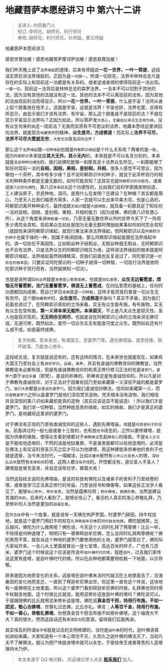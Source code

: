 # 地藏菩萨本愿经讲习 中 第六十二讲

> 主讲人: 内院看门人 <br />
> 校订: 李师兄，胡师兄，利行师兄 <br />
> 审核: 胡师兄，利行师兄，孙师姐，黄兰师姐 <br />

地藏菩萨本愿经讲习

感恩世尊加被！感恩地藏菩萨摩诃萨加被！感恩慈尊加被！

我们昨天晚上说了`法界缘起`的道理，后来有师姐说**一花一世界，一叶一菩提**，这段话实质在讲法界缘起的，正因为是`一切摄一`，所谓一切存在，法界中林林总总凡是存在的实际上和现前这一法都是有关系的，或者逆或者顺的使得现前这一法出现。`一摄一切`，现前这一法背后是林林总总的森罗法界，一法本不可以切割于其他的法，因为没有其他的法就没有这一法。其他的法本不可以离现前的法有，因为其他的法由现前的法而得显示，所以**一花一世界，一叶一菩提**。什么是宇宙？法师从身上捉个跳蚤放在他手上，这就是宇宙，这就是法界！宇宙也好，法界也罢，总得有所显示，由显示我们才说有法界，有宇宙，那么这个跳蚤是不是现前的法？不就在显示宇宙显示法界吗？正因为如此，所以菩萨发`大悲心`，`无量劫以来众生互相为缘`，没有众生何来的`我`这一现前法？无我而实质有不可思议的法界，地藏本愿经这里讲回向法界，就是契合`地藏菩萨`的精神，**众生度尽，方成佛道**！而实际上**法界不可尽，法界不可尽大愿就无穷**，`大愿无穷`故名`回向法界`！

那么这个`法界缘起`跟`一切种缘起`也就是`阿赖耶识缘起`是个什么关系呢？两者的是`一致`，因为`阿赖耶识`本来就是**其大无外，其小无内**的，本来就是不可以名言分别的，本来就是`具足种种功德性`的，我们说佛陀能够一刹那具足十法界众生所见，一刹那能够了知任何现前一法的**自相，因相，果相，差别相，共相**，很多人感觉不可思议，因为哪怕一个茶杯，其中有多少缘？且不说阿赖耶识中的种子，就说于此茶杯现行的相关的种种条件都是无量无数的，如何可能具知？这其实也是`阿赖耶识的功能性`，或者说`第八识的功德性`，第八识`本来具足`这个功德性的，比如我们说科学家搞发明创造，工人建设房子，农民种地，请问，是用什么在发明？在建设？在种植？其实都是用心，乃至天人比我们福德大得多，人家一念就可以生出来华美大宅，也是心造的，阿赖耶识离开种种染污，最终成就`无垢识`就是`大圆境智`，就具备一刹那具足了知任何一法的自相，因相，差别相，果相，共相的能力（因为成佛，佛的第八识有慧心所），从这个角度来讲`佛智遍一切处`，乃至无量无数世界以外的世界今天下了一阵雨多少滴完全具知，现前某众生如此是因为无量无数阿僧伽劫某事如何如何完全具知（就因性来讲阿赖耶识缘起，就现行果法来讲法界缘起，但阿赖耶识以及`阿赖耶识的种子`也属于缘的一种，因属于缘讲因缘，那么阿赖耶识缘起是摄在法界缘起中的。讲一切存在不离因性，比如稻谷种子结稻谷，无稻谷种就无稻谷，无阿赖耶识也不会有法界，只是法界众生的阿赖耶识相互为缘，这样讲法界缘起的根本就是阿赖耶识缘起，法界缘起虽然磅礴精深，但我们前面也反复说过了，阿陀那识是`一切存在的根本因`，只要实证阿陀那识的一切种子就得一切种智，一切现行法界是依阿陀那识种子现行而有，当然就俱知一切法）。

也就是说所谓`回向法界`就是`发菩提心誓愿成佛`，也就是`四弘誓愿`，**众生无边誓愿度，烦恼无尽誓愿断，法门无量誓愿学，佛道无上誓愿成**，在四弘誓愿的基础上，任何的功德都回向成佛，愿自己早日`成佛`具足`一切种智`，这样才能究竟的普度一切众生无有穷尽，这个跟`地藏菩萨`的，**众生度尽，方成佛道**矛盾吗？其实不矛盾，因为我们前面也讲过了，在阿赖耶识真如的立场来看，实无有众生能布施，有布施物，实无有众生在受布施，**第一义谛本来无能所，本来寂灭**，不止是凡夫众生是寂灭性，圣人也是寂灭性的，**无无明亦无明尽**，也就是说在阿赖耶识心体的立场来讲无佛可成，无道可修，既然如此，度尽一切众生实无有能度可度之众生。既然如此还有什么成不成，如是最终成佛。

> 复次地藏。若未来世。有诸国王。至婆罗门等。遇先佛塔庙。或至经像。毁坏破落。乃能发心修补。

这段经文说，复次就是说还有的，还有这样的情况，在未来世也就是现在，如果有大国王乃至社会上有`良好学识`，`品格`，`素养`，并且有虔诚的佛教信仰的佛教徒，当然佛教徒未必都有钱，但是有虔诚佛教信仰的和真正修行修习正法的也是`婆罗门`，`婆罗门`源于`波拉乎曼`（即梵），是说的祈祷的，祈祷肯定是有虔诚信仰的，所以凡是对于佛教有虔诚信仰，对于正法对于因果轮回乃至如来藏第一义深信不疑的都是婆罗门，`我们大家`都是`这里说的婆罗门`，因为我们虔诚信仰佛法，信仰如来藏第一义，而`印度教婆罗门`之所以是婆罗门是他们深信梵天造物，梵天根本没有造物，我们相信并且深信的第八识如来藏却是真的造物（其实应该说显不能说造）！所以我们才是婆罗门，我们求一切种智，当然种姓高贵的缘故，如实的缘故，我们才是真正的婆罗门，是地藏经这里讲的婆罗门。

对于佛法有正信的乃至有虔诚信仰的这些人，遇到先佛塔庙，`塔`就是`存放舍利子的设施`，前面讲过的一般七层或者十三层的，也有放`经书`进去的，之所以要修建塔，是因为供奉的缘故，使得众生看到塔都对于`佛教佛法`生起`稀有心`的缘故。不是`圣人示灭`是不能给他造塔的，不然的话是地狱重罪，不是谁舍报都可以给他造塔的，必须是在佛法上有实证的贤圣示灭之后才可以为他建塔，用这种建筑来供奉他的舍利子也就是遗骨，当今末法时代，一塌糊涂，比如`天童寺`居然有`心中心元音老人`的塔，`深圳弘法寺`居然有`本焕和尚`的塔，这两人都`没有开悟`的，开悟都没有，遑论圣人不圣人？建塔就是冒充圣贤，并且还误导后学，罪莫大焉！

当然这段经文说的先佛塔庙，是说的存放有佛陀以及诸弟子的舍利子乃至经卷的塔，或者是学习正法真正修行的寺庙，乃至说经书和佛像等，如果这些正法学人看见了，能够`发心修补`，`修补宝塔`，当然是蕴佛光明；`修补精舍`，`画佛形像`，当然是建设苦海的`舟航`，后来的人看到了，就增长信心了，看见的人真实的发心恭敬礼拜，乃至修补的人当然是更加的`益福生善`。

在`阿含经`中有一个故事，就是说有一天佛在拘萨罗国，时婆罗门耕田，持牛杖拄地，就是这个婆罗门用赶牛的杖在`礼拜释迦牟尼佛`的`同时敲击地面`，佛陀就微笑，比丘就问，佛陀为什么微笑呢？佛陀说，今天这个人同时礼拜了两尊佛！比丘一听，不晓得是何种道理了，明明只有一尊佛释迦牟尼佛，怎么会同时礼拜两尊佛呢？佛陀笑而不答，就告诉这个种地的婆罗门要使用他的土地，婆罗门就答应了，佛陀叫大家站开来，一会儿从土里面就冒出一座七宝塔，高达百米的样子，广也有几百米，婆罗门这个时候说这个应该是传说中`迦叶佛时代的塔`，我姓`迦叶`，过去我们家传说这里有座塔，是迦叶佛时代的塔。所以在此种地都需要用杖敲一下地面，以示恭敬。

原来是因为地质变化的关系，这座塔在迦叶佛末法时代就沉在土地里面去了，沧海桑田的变化地质变迁，一直到了释迦牟尼佛出世，但这里一直有这个传说，这块地有一座佛塔在土地里面。所以这个婆罗门看到释迦牟尼佛的时候，礼拜佛也同时用牛杖敲击地面。这个时候比丘就说，能用泥修补这座迦叶佛的塔吗？佛陀说可以，于是跟随佛的比丘就用泥来修补这座塔，佛陀说**真金百千担，持用行布施，不如一团泥，敬心治佛塔**。世尊礼过去佛，比丘亦礼。佛言：**人等百千金，持用行布施，不如一善心，恭敬礼佛塔**。你想真金百千担去布施不如修补佛塔，这个福德大不大？真的很大，然而这段话还有`更深层次`的意涵，留待我们后面再讲。

其实埃及的所谓`金字塔`就是过去的文明修建的，当时是`迦叶佛`的时代，迦叶佛讲真如讲如来藏，大家知道有一个本心常住不灭，久而久之迦叶佛的佛法灭了，当初凡夫不了解佛法，就认为把尸体放进塔中就可以永生，于是给帝王或者尊贵的人造塔保持木乃伊。

> 本文来源于 QQ 唯识群， 欢迎诸位学人点击 **[联系我们](https://mp.weixin.qq.com/s/lZCfWjmLjgNR165Tx4_bCQ)** 加入。
